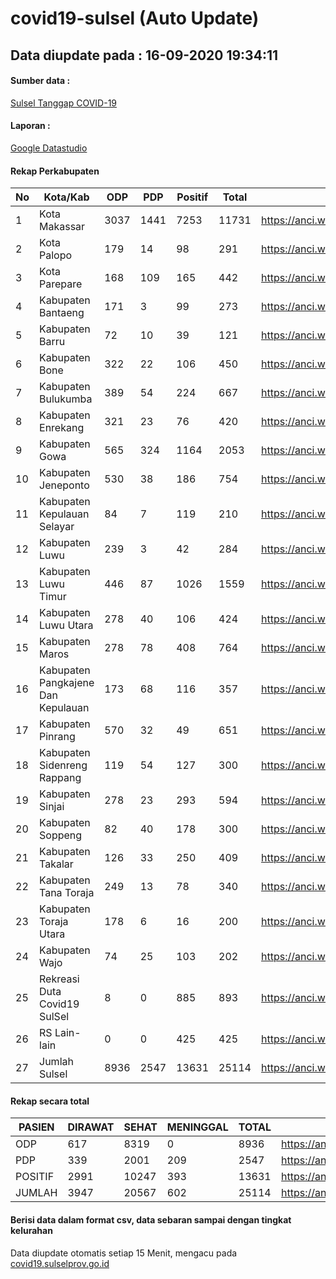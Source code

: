 
# covid19-sulsel (Auto Update)

## Data diupdate pada : 16-09-2020 19:34:11

#### Sumber data :
[Sulsel Tanggap COVID-19](https://covid19.sulselprov.go.id)

#### Laporan :
[Google Datastudio](https://datastudio.google.com/s/jythWGc1j4w)

#### Rekap Perkabupaten 
|No|Kota/Kab|ODP|PDP|Positif|Total|Link|
| --- | --- | --- | --- | --- | --- | --- |
|1|Kota Makassar|3037|1441|7253|11731|https://anci.web.id/cor/kota_makassar|
|2|Kota Palopo|179|14|98|291|https://anci.web.id/cor/kota_palopo|
|3|Kota Parepare|168|109|165|442|https://anci.web.id/cor/kota_parepare|
|4|Kabupaten Bantaeng|171|3|99|273|https://anci.web.id/cor/kabupaten_bantaeng|
|5|Kabupaten Barru|72|10|39|121|https://anci.web.id/cor/kabupaten_barru|
|6|Kabupaten Bone|322|22|106|450|https://anci.web.id/cor/kabupaten_bone|
|7|Kabupaten Bulukumba|389|54|224|667|https://anci.web.id/cor/kabupaten_bulukumba|
|8|Kabupaten Enrekang|321|23|76|420|https://anci.web.id/cor/kabupaten_enrekang|
|9|Kabupaten Gowa|565|324|1164|2053|https://anci.web.id/cor/kabupaten_gowa|
|10|Kabupaten Jeneponto|530|38|186|754|https://anci.web.id/cor/kabupaten_jeneponto|
|11|Kabupaten Kepulauan Selayar|84|7|119|210|https://anci.web.id/cor/kabupaten_kepulauan_selayar|
|12|Kabupaten Luwu|239|3|42|284|https://anci.web.id/cor/kabupaten_luwu|
|13|Kabupaten Luwu Timur|446|87|1026|1559|https://anci.web.id/cor/kabupaten_luwu_timur|
|14|Kabupaten Luwu Utara|278|40|106|424|https://anci.web.id/cor/kabupaten_luwu_utara|
|15|Kabupaten Maros|278|78|408|764|https://anci.web.id/cor/kabupaten_maros|
|16|Kabupaten Pangkajene Dan Kepulauan|173|68|116|357|https://anci.web.id/cor/kabupaten_pangkajene_dan_kepulauan|
|17|Kabupaten Pinrang|570|32|49|651|https://anci.web.id/cor/kabupaten_pinrang|
|18|Kabupaten Sidenreng Rappang|119|54|127|300|https://anci.web.id/cor/kabupaten_sidenreng_rappang|
|19|Kabupaten Sinjai|278|23|293|594|https://anci.web.id/cor/kabupaten_sinjai|
|20|Kabupaten Soppeng|82|40|178|300|https://anci.web.id/cor/kabupaten_soppeng|
|21|Kabupaten Takalar|126|33|250|409|https://anci.web.id/cor/kabupaten_takalar|
|22|Kabupaten Tana Toraja|249|13|78|340|https://anci.web.id/cor/kabupaten_tana_toraja|
|23|Kabupaten Toraja Utara|178|6|16|200|https://anci.web.id/cor/kabupaten_toraja_utara|
|24|Kabupaten Wajo|74|25|103|202|https://anci.web.id/cor/kabupaten_wajo|
|25|Rekreasi Duta Covid19 SulSel|8|0|885|893|https://anci.web.id/cor/rekreasi_duta_covid19_sulsel|
|26|RS Lain-lain|0|0|425|425|https://anci.web.id/cor/rs_lain-lain|
|27|Jumlah Sulsel|8936|2547|13631|25114|https://anci.web.id/cor/jumlah_sulsel|

#### Rekap secara total

| PASIEN | DIRAWAT | SEHAT | MENINGGAL | TOTAL | LINK |
| ---- | -------- | ---- | ---- |  ---- | ---- |
| ODP | 617 | 8319 | 0 | 8936 | https://anci.web.id/cor/odp_detail.html |
| PDP | 339 | 2001 | 209 | 2547 | https://anci.web.id/cor/pdp_detail.html |
| POSITIF | 2991 | 10247 | 393 | 13631 | https://anci.web.id/cor/positif_detail.html |
| JUMLAH | 3947 | 20567 | 602 | 25114 | https://anci.web.id/cor/jumlah_sulsel/ |

 
#### Berisi data dalam format csv, data sebaran sampai dengan tingkat kelurahan

Data diupdate otomatis setiap 15 Menit, mengacu pada [covid19.sulselprov.go.id](https://covid19.sulselprov.go.id)

